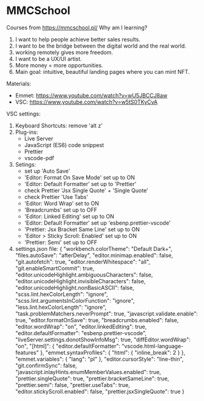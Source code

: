 # MMCSchool
Courses from https://mmcschool.pl/
Why am I learning?
1. I want to help people achieve better sales results.
2. I want to be the bridge between the digital world and the real world.
3. working remotely gives more freedom.
4. I want to be a UX/UI artist.
5. More money = more opportunities.
6. Main goal: intuitive, beautiful landing pages where you can mint NFT.

Materials:
- Emmet: https://www.youtube.com/watch?v=wU5JBCCJ8aw
- VSC: https://www.youtube.com/watch?v=w5tS0TKyCvA

VSC settings:
1. Keyboard Shortcuts: remove 'alt z'
2. Plug-ins:
    - Live Server
    - JavaScript (ES6) code snippest
    - Prettier
    - vscode-pdf
3. Setings:
    - set up 'Auto Save'
    - 'Editor: Format On Save Mode' set up to ON
    - 'Editor: Default Formatter' set up to 'Prettier'
    - check Prettier 'Jsx Single Quote' + 'Single Quote'
    - check Prettier 'Use Tabs'
    - 'Editor: Word Wrap' set to ON
    - 'Breadcrumbs' set up to OFF
    - 'Editor: Linked Editing' set up to ON
    - 'Editor: Default Formatter' set up 'esbenp.prettier-vscode'
    - 'Prettier: Jsx Bracket Same Line' set up to ON
	- 'Editor > Sticky Scroll: Enabled' set up to ON
	- 'Prettier: Semi' set up to OFF
4. settings.json file:
{
	"workbench.colorTheme": "Default Dark+",
	"files.autoSave": "afterDelay",
	"editor.minimap.enabled": false,
	"git.autofetch": true,
	"editor.renderWhitespace": "all",
	"git.enableSmartCommit": true,
	"editor.unicodeHighlight.ambiguousCharacters": false,
	"editor.unicodeHighlight.invisibleCharacters": false,
	"editor.unicodeHighlight.nonBasicASCII": false,
	"scss.lint.hexColorLength": "ignore",
	"scss.lint.argumentsInColorFunction": "ignore",
	"less.lint.hexColorLength": "ignore",
	"task.problemMatchers.neverPrompt": true,
	"javascript.validate.enable": true,
	"editor.formatOnSave": true,
	"breadcrumbs.enabled": false,
	"editor.wordWrap": "on",
	"editor.linkedEditing": true,
	"editor.defaultFormatter": "esbenp.prettier-vscode",
	"liveServer.settings.donotShowInfoMsg": true,
	"diffEditor.wordWrap": "on",
	"[html]": {
		"editor.defaultFormatter": "vscode.html-language-features"
	},
	"emmet.syntaxProfiles": {
		"html": {
			"inline_break": 2
		}
	},
	"emmet.variables": {
		"lang": "pl"
	},
	"editor.cursorStyle": "line-thin",
	"git.confirmSync": false,
	"javascript.inlayHints.enumMemberValues.enabled": true,
	"prettier.singleQuote": true,
	"prettier.bracketSameLine": true,
	"prettier.semi": false,
	"prettier.useTabs": true,
	"editor.stickyScroll.enabled": false,
	"prettier.jsxSingleQuote": true
}